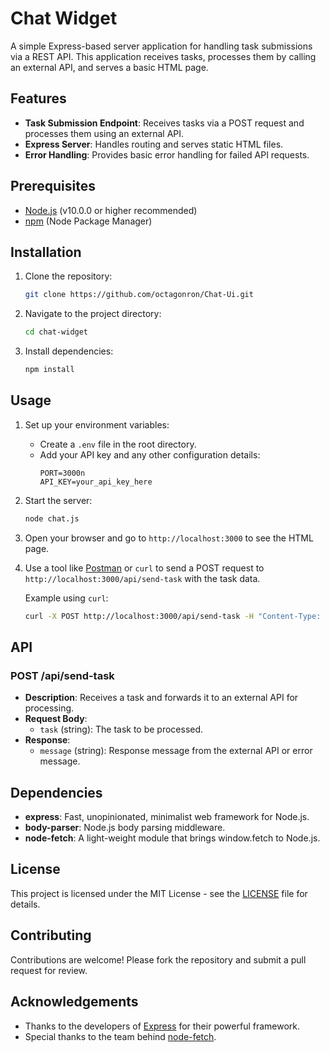 # Chat Widget

A simple Express-based server application for handling task submissions via a REST API. This application receives tasks, processes them by calling an external API, and serves a basic HTML page.

## Features

- **Task Submission Endpoint**: Receives tasks via a POST request and processes them using an external API.
- **Express Server**: Handles routing and serves static HTML files.
- **Error Handling**: Provides basic error handling for failed API requests.

## Prerequisites

- [Node.js](https://nodejs.org/) (v10.0.0 or higher recommended)
- [npm](https://www.npmjs.com/get-npm) (Node Package Manager)

## Installation

1. Clone the repository:
    ```bash
    git clone https://github.com/octagonron/Chat-Ui.git
    ```

2. Navigate to the project directory:
    ```bash
    cd chat-widget
    ```

3. Install dependencies:
    ```bash
    npm install
    ```

## Usage

1. Set up your environment variables:
    - Create a `.env` file in the root directory.
    - Add your API key and any other configuration details:
        ```env
        PORT=3000n
        API_KEY=your_api_key_here
        ```

2. Start the server:
    ```bash
    node chat.js
    ```

3. Open your browser and go to `http://localhost:3000` to see the HTML page.

4. Use a tool like [Postman](https://www.postman.com/) or `curl` to send a POST request to `http://localhost:3000/api/send-task` with the task data.

    Example using `curl`:
    ```bash
    curl -X POST http://localhost:3000/api/send-task -H "Content-Type: application/json" -d '{"task": "Your task here"}'
    ```

## API

### POST /api/send-task

- **Description**: Receives a task and forwards it to an external API for processing.
- **Request Body**:
    - `task` (string): The task to be processed.
- **Response**:
    - `message` (string): Response message from the external API or error message.

## Dependencies

- **express**: Fast, unopinionated, minimalist web framework for Node.js.
- **body-parser**: Node.js body parsing middleware.
- **node-fetch**: A light-weight module that brings window.fetch to Node.js.

## License

This project is licensed under the MIT License - see the [LICENSE](LICENSE) file for details.

## Contributing

Contributions are welcome! Please fork the repository and submit a pull request for review.

## Acknowledgements

- Thanks to the developers of [Express](https://expressjs.com/) for their powerful framework.
- Special thanks to the team behind [node-fetch](https://www.npmjs.com/package/node-fetch).

